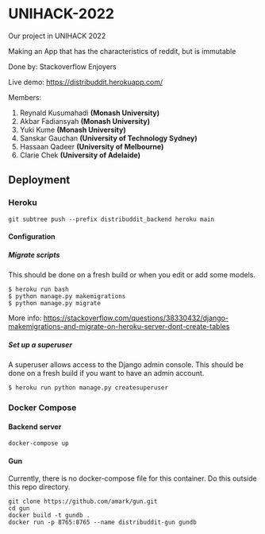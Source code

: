 # UNIHACK-2022
Our project in UNIHACK 2022

Making an App that has the characteristics of reddit, but is immutable

Done by: Stackoverflow Enjoyers

Live demo: https://distribuddit.herokuapp.com/

Members:
1. Reynald Kusumahadi   **(Monash University)**
2. Akbar Fadiansyah     **(Monash University)**
3. Yuki Kume            **(Monash University)**
4. Sanskar Gauchan      **(University of Technology Sydney)**
5. Hassaan Qadeer       **(University of Melbourne)**
6. Clarie Chek          **(University of Adelaide)**

## Deployment

### Heroku

```
git subtree push --prefix distribuddit_backend heroku main
```

#### Configuration
##### Migrate scripts

This should be done on a fresh build or when you edit or add some models.

```
$ heroku run bash
$ python manage.py makemigrations
$ python manage.py migrate
```

More info: https://stackoverflow.com/questions/38330432/django-makemigrations-and-migrate-on-heroku-server-dont-create-tables

##### Set up a superuser

A superuser allows access to the Django admin console. This should be done on a fresh build if you want to have an admin
account.
```
$ heroku run python manage.py createsuperuser
```

### Docker Compose

#### Backend server

```
docker-compose up
```

#### Gun

Currently, there is no docker-compose file for this container. Do this outside this repo directory.

```
git clone https://github.com/amark/gun.git
cd gun
docker build -t gundb .
docker run -p 8765:8765 --name distribuddit-gun gundb
```